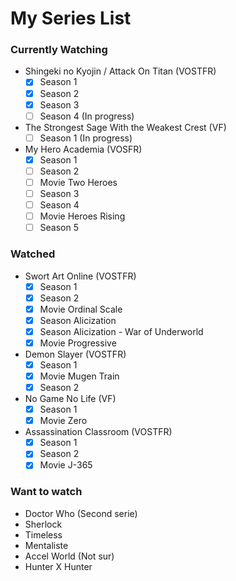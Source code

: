 # My Series List

### Currently Watching

- Shingeki no Kyojin / Attack On Titan (VOSTFR)
  - [x] Season 1
  - [x] Season 2
  - [x] Season 3
  - [ ] Season 4 (In progress)
- The Strongest Sage With the Weakest Crest (VF)
  - [ ] Season 1 (In progress)
- My Hero Academia (VOSFR)
  - [x] Season 1
  - [ ] Season 2
  - [ ] Movie Two Heroes
  - [ ] Season 3
  - [ ] Season 4
  - [ ] Movie Heroes Rising
  - [ ] Season 5

### Watched

- Swort Art Online (VOSTFR)
  - [x] Season 1
  - [x] Season 2
  - [x] Movie Ordinal Scale
  - [x] Season Alicization
  - [x] Season Alicization - War of Underworld
  - [x] Movie Progressive
- Demon Slayer (VOSTFR)
  - [x] Season 1
  - [x] Movie Mugen Train
  - [x] Season 2
- No Game No Life (VF)
  - [x] Season 1
  - [x] Movie Zero
- Assassination Classroom (VOSTFR)
  - [x] Season 1
  - [x] Season 2
  - [x] Movie J-365

### Want to watch

- Doctor Who (Second serie)
- Sherlock
- Timeless
- Mentaliste
- Accel World (Not sur)
- Hunter X Hunter
